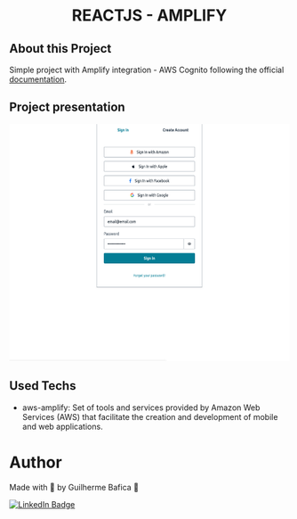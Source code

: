 <h1 align="center">REACTJS - AMPLIFY</h1>

## About this Project

Simple project with Amplify integration - AWS Cognito following the official [documentation](https://docs.amplify.aws/gen1/javascript/tools/cli/start/set-up-cli/#configure-the-amplify-cli).

## Project presentation

<img
  alt="Amplify"
  title="Amplify' presentation image"
  src="./src/assets/presentation.png"
  height="425"
/>

## Used Techs

- aws-amplify: Set of tools and services provided by Amazon Web Services (AWS) that facilitate the creation and development of mobile and web applications.

# Author

Made with 💚 by Guilherme Bafica 👋

[![LinkedIn Badge](https://img.shields.io/badge/-GuilhermeBafica-blue?style=flat-square&logo=Linkedin&logoColor=white&link=https://www.linkedin.com/in/guilhermebafica/)](https://www.linkedin.com/in/guilhermebafica/)
